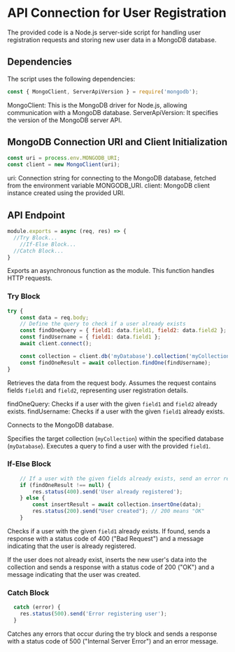 # API Connection for User Registration

The provided code is a Node.js server-side script for handling user registration requests and storing new user data in a MongoDB database.

## Dependencies

The script uses the following dependencies:

```javascript
const { MongoClient, ServerApiVersion } = require('mongodb');
```
MongoClient: This is the MongoDB driver for Node.js, allowing communication with a MongoDB database.
ServerApiVersion: It specifies the version of the MongoDB server API.

## MongoDB Connection URI and Client Initialization

```javascript
const uri = process.env.MONGODB_URI;
const client = new MongoClient(uri);
```

uri: Connection string for connecting to the MongoDB database, fetched from the environment variable MONGODB_URI.
client: MongoDB client instance created using the provided URI.

## API Endpoint

```javascript
module.exports = async (req, res) => {
  //Try Block...
    //If-Else Block...
  //Catch Block...
}
```
Exports an asynchronous function as the module. This function handles HTTP requests.

### Try Block
```javascript
try {
    const data = req.body;
    // Define the query to check if a user already exists
    const findOneQuery = { field1: data.field1, field2: data.field2 };
    const findUsername = { field1: data.field1 };
    await client.connect();

    const collection = client.db('myDatabase').collection('myCollection');
    const findOneResult = await collection.findOne(findUsername);
}
```
Retrieves the data from the request body. Assumes the request contains fields `field1` and `field2`, representing user registration details.

findOneQuery: Checks if a user with the given `field1` and `field2` already exists.
findUsername: Checks if a user with the given `field1` already exists.

Connects to the MongoDB database.

Specifies the target collection (`myCollection`) within the specified database (`myDatabase`). Executes a query to find a user with the provided `field1`.

### If-Else Block
```javascript
    // If a user with the given fields already exists, send an error response
    if (findOneResult !== null) {
        res.status(400).send('User already registered');
    } else {
        const insertResult = await collection.insertOne(data);
        res.status(200).send("User created"); // 200 means "OK"
    }
```
Checks if a user with the given `field1` already exists. If found, sends a response with a status code of 400 ("Bad Request") and a message indicating that the user is already registered.

If the user does not already exist, inserts the new user's data into the collection and sends a response with a status code of 200 ("OK") and a message indicating that the user was created.

### Catch Block
```javascript
  catch (error) {
    res.status(500).send('Error registering user');
  }
```

Catches any errors that occur during the try block and sends a response with a status code of 500 ("Internal Server Error") and an error message.
